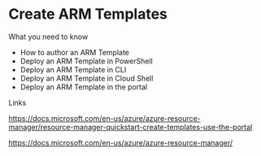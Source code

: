 # Create ARM Templates

What you need to know

* How to author an ARM Template
* Deploy an ARM Template in PowerShell
* Deploy an ARM Template in CLI
* Deploy an ARM Template in Cloud Shell
* Deploy an ARM Template in the portal

Links

https://docs.microsoft.com/en-us/azure/azure-resource-manager/resource-manager-quickstart-create-templates-use-the-portal

https://docs.microsoft.com/en-us/azure/azure-resource-manager/

